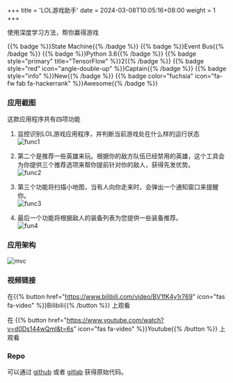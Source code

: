 +++
title = 'LOL游戏助手'
date = 2024-03-08T10:05:16+08:00
weight = 1
+++

使用深度学习方法，帮你赢得游戏

{{% badge %}}State Machine{{% /badge %}}
{{% badge %}}Event Bus{{% /badge %}}
{{% badge %}}Python 3.6{{% /badge %}}
{{% badge style="primary" title="TensorFlow" %}}2{{% /badge %}}
{{% badge style="red" icon="angle-double-up" %}}Captain{{% /badge %}}
{{% badge style="info" %}}New{{% /badge %}}
{{% badge color="fuchsia" icon="fa-fw fab fa-hackerrank" %}}Awesome{{% /badge %}}

### 应用截图
这款应用程序共有四项功能

1. 监控识别LOL游戏应用程序，并判断当前游戏处在什么样的运行状态 <br>
![func1](../../../images/content/lol/1.gif)

2. 第二个是推荐一些英雄来玩。根据你的敌方队伍已经禁用的英雄，这个工具会为你提供三个推荐选项来帮你提前针对你的敌人，获得先发优势。<br>
![func2](../../../images/content/lol/2.gif)

3. 第三个功能将扫描小地图，当有人向你走来时，会弹出一个通知窗口来提醒你。<br>
![func3](../../../images/content/lol/3.gif)

4. 最后一个功能将根据敌人的装备列表为您提供一些装备推荐。 <br>
![fun4](../../../images/content/lol/4.gif)


### 应用架构
![mvc](../../../images/content/lol/architecture.png)


### 视频链接

在{{% button href="https://www.bilibili.com/video/BV1fK4y1r769" icon="fas fa-video" %}}Bilibili{{% /button %}} 上观看

在 {{% button href="https://www.youtube.com/watch?v=d0Ds144wQmI&t=6s" icon="fas fa-video" %}}Youtube{{% /button %}} 上观看

### Repo
可以通过 [github](https://github.com/AaronYang2333/LOL_Overlay_Assistant_Tool) 或者 [gitlab]() 获得原始代码。